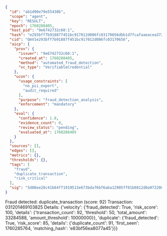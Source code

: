 ```json
{
  "id": "ab1d90e79e55438b",
  "scope": "agent",
  "key": "RESULT",
  "epoch": 1760288405,
  "host_pid": "9e6742732c60:1",
  "hash": "e293bff7b91887f451bc917012d086fc03170656dbb1d7fcafaaeacea372f66b",
  "cid": "QmV1e293bff7b91887f451bc917012d086fc03170656",
  "aicp": {
    "prov": {
      "issuer": "9e6742732c60:1",
      "created_at": 1760288405,
      "method": "automated_fraud_detection",
      "vc_type": "VerifiableCredential"
    },
    "ucon": {
      "usage_constraints": [
        "no_pii_export",
        "audit_required"
      ],
      "purpose": "fraud_detection_analysis",
      "enforcement": "mandatory"
    },
    "eval": {
      "confidence": 1.0,
      "evidence_count": 0,
      "review_status": "pending",
      "evaluated_at": 1760288405
    }
  },
  "sources": [],
  "edges": [],
  "metrics": {},
  "thresholds": {},
  "tags": [
    "fraud",
    "duplicate_transaction",
    "risk_critical"
  ],
  "sig": "5d88ee28c41b64ff1919513e673bda76bf6aba12905ff01b0812d0a9722087dc"
}
```

Fraud detected: duplicate_transaction (score: 92)
Transaction: 031201469103825
Details: {'velocity': {'fraud_detected': True, 'risk_score': 100, 'details': {'transaction_count': 92, 'threshold': 50, 'total_amount': 33284588, 'amount_threshold': 10000000}}, 'duplicate': {'fraud_detected': True, 'risk_score': 85, 'details': {'duplicate_count': 91, 'first_seen': 1760285764, 'matching_hash': 'e83bf56ea8077a45'}}}